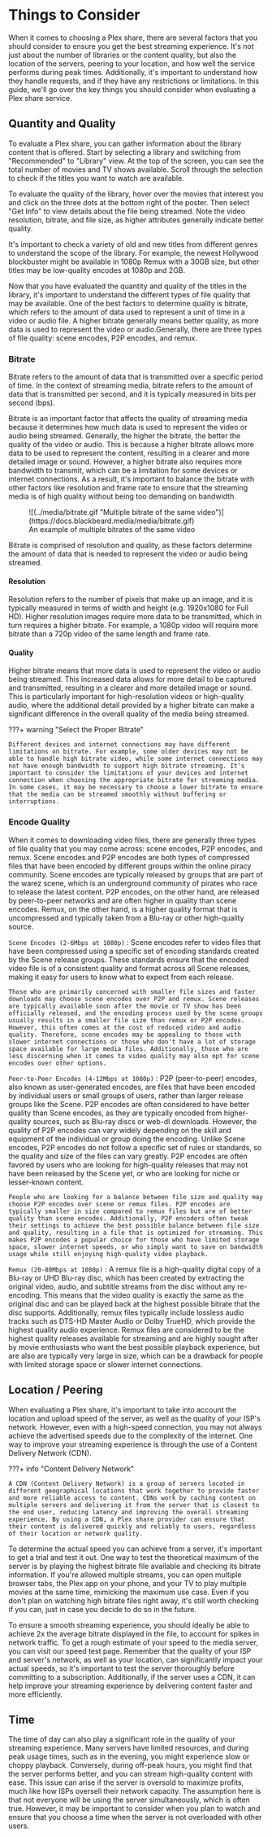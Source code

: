 # Things to Consider

When it comes to choosing a Plex share, there are several factors that you should consider to ensure you get the best streaming experience. It's not just about the number of libraries or the content quality, but also the location of the servers, peering to your location, and how well the service performs during peak times. Additionally, it's important to understand how they handle requests, and if they have any restrictions or limitations. In this guide, we'll go over the key things you should consider when evaluating a Plex share service.


## Quantity and Quality

To evaluate a Plex share, you can gather information about the library content that is offered. Start by selecting a library and switching from "Recommended" to "Library" view. At the top of the screen, you can see the total number of movies and TV shows available. Scroll through the selection to check if the titles you want to watch are available.

To evaluate the quality of the library, hover over the movies that interest you and click on the three dots at the bottom right of the poster. Then select "Get Info" to view details about the file being streamed. Note the video resolution, bitrate, and file size, as higher attributes generally indicate better quality.

It's important to check a variety of old and new titles from different genres to understand the scope of the library. For example, the newest Hollywood blockbuster might be available in 1080p Remux with a 30GB size, but other titles may be low-quality encodes at 1080p and 2GB.

Now that you have evaluated the quantity and quality of the titles in the library, it's important to understand the different types of file quality that may be available. One of the best factors to determine quality is bitrate, which refers to the amount of data used to represent a unit of time in a video or audio file. A higher bitrate generally means better quality, as more data is used to represent the video or audio.Generally, there are three types of file quality: scene encodes, P2P encodes, and remux.

### Bitrate

Bitrate refers to the amount of data that is transmitted over a specific period of time. In the context of streaming media, bitrate refers to the amount of data that is transmitted per second, and it is typically measured in bits per second (bps).

Bitrate is an important factor that affects the quality of streaming media because it determines how much data is used to represent the video or audio being streamed. Generally, the higher the bitrate, the better the quality of the video or audio. This is because a higher bitrate allows more data to be used to represent the content, resulting in a clearer and more detailed image or sound. However, a higher bitrate also requires more bandwidth to transmit, which can be a limitation for some devices or internet connections. As a result, it's important to balance the bitrate with other factors like resolution and frame rate to ensure that the streaming media is of high quality without being too demanding on bandwidth.

<figure markdown>
![(../media/bitrate.gif "Multiple bitrate of the same video")](https://docs.blackbeard.media/media/bitrate.gif)
<figcaption>An example of multiple bitrates of the same video</figcaption>
</figure>

Bitrate is comprised of resolution and quality, as these factors determine the amount of data that is needed to represent the video or audio being streamed.

#### Resolution

Resolution refers to the number of pixels that make up an image, and it is typically measured in terms of width and height (e.g. 1920x1080 for Full HD). Higher resolution images require more data to be transmitted, which in turn requires a higher bitrate. For example, a 1080p video will require more bitrate than a 720p video of the same length and frame rate.

#### Quality

Higher bitrate means that more data is used to represent the video or audio being streamed. This increased data allows for more detail to be captured and transmitted, resulting in a clearer and more detailed image or sound. This is particularly important for high-resolution videos or high-quality audio, where the additional detail provided by a higher bitrate can make a significant difference in the overall quality of the media being streamed.

???+ warning "Select the Proper Bitrate"
    
    Different devices and internet connections may have different limitations on bitrate. For example, some older devices may not be able to handle high bitrate video, while some internet connections may not have enough bandwidth to support high bitrate streaming. It's important to consider the limitations of your devices and internet connection when choosing the appropriate bitrate for streaming media. In some cases, it may be necessary to choose a lower bitrate to ensure that the media can be streamed smoothly without buffering or interruptions.

### Encode Quality

When it comes to downloading video files, there are generally three types of file quality that you may come across: scene encodes, P2P encodes, and remux. Scene encodes and P2P encodes are both types of compressed files that have been encoded by different groups within the online piracy community. Scene encodes are typically released by groups that are part of the warez scene, which is an underground community of pirates who race to release the latest content. P2P encodes, on the other hand, are released by peer-to-peer networks and are often higher in quality than scene encodes. Remux, on the other hand, is a higher quality format that is uncompressed and typically taken from a Blu-ray or other high-quality source.

`Scene Encodes (2-6Mbps at 1080p)`
:   Scene encodes refer to video files that have been compressed using a specific set of encoding standards created by the Scene release groups. These standards ensure that the encoded video file is of a consistent quality and format across all Scene releases, making it easy for users to know what to expect from each release.
    
    Those who are primarily concerned with smaller file sizes and faster downloads may choose scene encodes over P2P and remux. Scene releases are typically available soon after the movie or TV show has been officially released, and the encoding process used by the scene groups usually results in a smaller file size than remux or P2P encodes. However, this often comes at the cost of reduced video and audio quality. Therefore, scene encodes may be appealing to those with slower internet connections or those who don't have a lot of storage space available for large media files. Additionally, those who are less discerning when it comes to video quality may also opt for scene encodes over other options.

`Peer-to-Peer Encodes (4-12Mbps at 1080p)`
:   P2P (peer-to-peer) encodes, also known as user-generated encodes, are files that have been encoded by individual users or small groups of users, rather than larger release groups like the Scene. P2P encodes are often considered to have better quality than Scene encodes, as they are typically encoded from higher-quality sources, such as Blu-ray discs or web-dl downloads. However, the quality of P2P encodes can vary widely depending on the skill and equipment of the individual or group doing the encoding. Unlike Scene encodes, P2P encodes do not follow a specific set of rules or standards, so the quality and size of the files can vary greatly. P2P encodes are often favored by users who are looking for high-quality releases that may not have been released by the Scene yet, or who are looking for niche or lesser-known content.
        
    People who are looking for a balance between file size and quality may choose P2P encodes over scene or remux files. P2P encodes are typically smaller in size compared to remux files but are of better quality than scene encodes. Additionally, P2P encoders often tweak their settings to achieve the best possible balance between file size and quality, resulting in a file that is optimized for streaming. This makes P2P encodes a popular choice for those who have limited storage space, slower internet speeds, or who simply want to save on bandwidth usage while still enjoying high-quality video playback.

`Remux (20-80Mbps at 1080p)`
:    A remux file is a high-quality digital copy of a Blu-ray or UHD Blu-ray disc, which has been created by extracting the original video, audio, and subtitle streams from the disc without any re-encoding. This means that the video quality is exactly the same as the original disc and can be played back at the highest possible bitrate that the disc supports. Additionally, remux files typically include lossless audio tracks such as DTS-HD Master Audio or Dolby TrueHD, which provide the highest quality audio experience. Remux files are considered to be the highest quality releases available for streaming and are highly sought after by movie enthusiasts who want the best possible playback experience, but are also are typically very large in size, which can be a drawback for people with limited storage space or slower internet connections.

## Location / Peering

When evaluating a Plex share, it's important to take into account the location and upload speed of the server, as well as the quality of your ISP's network. However, even with a high-speed connection, you may not always achieve the advertised speeds due to the complexity of the internet. One way to improve your streaming experience is through the use of a Content Delivery Network (CDN).

???+ info "Content Delivery Network"

    A CDN (Content Delivery Network) is a group of servers located in different geographical locations that work together to provide faster and more reliable access to content. CDNs work by caching content on multiple servers and delivering it from the server that is closest to the end user, reducing latency and improving the overall streaming experience. By using a CDN, a Plex share provider can ensure that their content is delivered quickly and reliably to users, regardless of their location or network quality.

To determine the actual speed you can achieve from a server, it's important to get a trial and test it out. One way to test the theoretical maximum of the server is by playing the highest bitrate file available and checking its bitrate information. If you're allowed multiple streams, you can open multiple browser tabs, the Plex app on your phone, and your TV to play multiple movies at the same time, mimicking the maximum use case. Even if you don't plan on watching high bitrate files right away, it's still worth checking if you can, just in case you decide to do so in the future.

To ensure a smooth streaming experience, you should ideally be able to achieve 2x the average bitrate displayed in the file, to account for spikes in network traffic. To get a rough estimate of your speed to the media server, you can visit our speed test page. Remember that the quality of your ISP and server's network, as well as your location, can significantly impact your actual speeds, so it's important to test the server thoroughly before committing to a subscription. Additionally, if the server uses a CDN, it can help improve your streaming experience by delivering content faster and more efficiently.

## Time

The time of day can also play a significant role in the quality of your streaming experience. Many servers have limited resources, and during peak usage times, such as in the evening, you might experience slow or choppy playback. Conversely, during off-peak hours, you might find that the server performs better, and you can stream high-quality content with ease. This issue can arise if the server is oversold to maximize profits, much like how ISPs oversell their network capacity. The assumption here is that not everyone will be using the server simultaneously, which is often true. However, it may be important to consider when you plan to watch and ensure that you choose a time when the server is not overloaded with other users.
